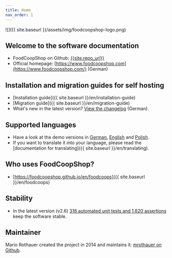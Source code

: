 ```yaml
---
title: Home
nav_order: 1
---
```


![]({{ site.baseurl }}/assets/img/foodcoopshop-logo.png)

## Welcome to the software documentation

* FoodCoopShop on Github: [{{site.repo_url}}]({{site.repo_url}})
* Official homepage: [https://www.foodcoopshop.com](https://www.foodcoopshop.com/) (German)

## Installation and migration guides for self hosting

* [Installation guide]({{ site.baseurl }}/en/installation-guide)
* [Migration guide]({{ site.baseurl }}/en/migration-guide)
* What's new in the latest version? [View the changelog]({{{site.repo_url}}/blob/master/CHANGELOG.md) (German).

## Supported languages

* Have a look at the demo versions in [German](https://demo-de.foodcoopshop.com), [English](https://demo-en.foodcoopshop.com) and [Polish](https://demo-pl.foodcoopshop.com). 
* If you want to translate it into your language, please read the [documentation for translating]({{ site.baseurl }}/en/translating).

## Who uses FoodCoopShop?

* [https://foodcoopshop.github.io/en/foodcoops]({{ site.baseurl }}/en/foodcoops)

## Stability

* In the latest version (v2.6) [318 automated unit tests and 1.620 assertions](https://travis-ci.org/foodcoopshop/foodcoopshop/builds) keep the software stable.

## Maintainer

Mario Rothauer created the project in 2014 and maintains it: [mrothauer on Github](https://github.com/mrothauer).